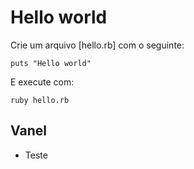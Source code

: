 # Hello world

Crie um arquivo [hello.rb] com o seguinte:

	puts "Hello world"

E execute com:

	ruby hello.rb
## Vanel
- Teste
